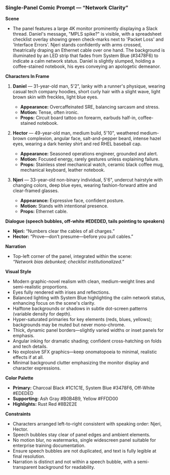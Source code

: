 ### Single-Panel Comic Prompt — “Network Clarity”

**Scene**  
- The panel features a large 4K monitor prominently displaying a Slack thread. Daniel's message, "MPLS spike?" is visible, with a spreadsheet checklist overlay showing green check-marks next to 'Packet Loss' and 'Interface Errors'. Njeri stands confidently with arms crossed, theatrically draping an Ethernet cable over one hand. The background is illuminated by an LED strip that fades from System Blue (#3478F6) to indicate a calm network status. Daniel is slightly slumped, holding a coffee-stained notebook, his eyes conveying an apologetic demeanor.

**Characters In Frame**  
1. **Daniel** — 31-year-old man, 5'2", lanky with a runner's physique, wearing casual tech company hoodies, short curly hair with a slight wave, light brown skin with freckles, light blue eyes.  
   - **Appearance:** Overcaffeinated SRE, balancing sarcasm and stress.  
   - **Motion:** Tense, often ironic.  
   - **Props:** Circuit board tattoo on forearm, earbuds half-in, coffee-stained notebook.  

2. **Hector** — 49-year-old man, medium build, 5'10", weathered medium-brown complexion, angular face, salt-and-pepper beard, intense hazel eyes, wearing a dark henley shirt and red RHEL baseball cap.  
   - **Appearance:** Seasoned operations engineer, grounded and alert.  
   - **Motion:** Focused energy, rarely gestures unless explaining failure.  
   - **Props:** Stainless steel mechanical watch, ceramic black coffee mug, mechanical keyboard, leather notebook.  

3. **Njeri** — 33-year-old non-binary individual, 5'6", undercut hairstyle with changing colors, deep blue eyes, wearing fashion-forward attire and clear-framed glasses.  
   - **Appearance:** Expressive face, confident posture.  
   - **Motion:** Stands with intentional presence.  
   - **Props:** Ethernet cable.  

**Dialogue (speech bubbles, off-white #EDEDED, tails pointing to speakers)**  
- **Njeri:** “Numbers clear the cables of all charges.”  
- **Hector:** “Prove—don’t presume—before you pull cables.”  

**Narration**  
- Top-left corner of the panel, integrated within the scene:  
  *“Network bias debunked; checklist institutionalized.”*  

**Visual Style**  
- Modern graphic-novel realism with clean, medium-weight lines and semi-realistic proportions.  
- Eyes fully rendered with irises and reflections.  
- Balanced lighting with System Blue highlighting the calm network status, enhancing focus on the scene's clarity.  
- Halftone backgrounds or shadows in subtle dot-screen patterns (variable density for depth).  
- Hyper-saturated primaries for key elements (reds, blues, yellows); backgrounds may be muted but never mono-chrome.  
- Thick, dynamic panel borders—slightly varied widths or inset panels for emphasis.  
- Angular inking for dramatic shading; confident cross-hatching on folds and tech details.  
- No explosive SFX graphics—keep onomatopoeia to minimal, realistic effects if at all.  
- Minimal background clutter emphasizing the monitor display and character expressions.

**Color Palette**  
- **Primary:** Charcoal Black #1C1C1E, System Blue #3478F6, Off-White #EDEDED  
- **Supporting:** Ash Gray #B0B4B9, Yellow #FFDD00  
- **Highlights:** Rust Red #8B2E2E  

**Constraints**  
- Characters arranged left-to-right consistent with speaking order: Njeri, Hector.  
- Speech bubbles stay clear of panel edges and ambient elements.  
- No motion blur, no watermarks, single widescreen panel suitable for enterprise training documentation.  
- Ensure speech bubbles are not duplicated, and text is fully legible at final resolution.  
- Narration is distinct and not within a speech bubble, with a semi-transparent background for readability.